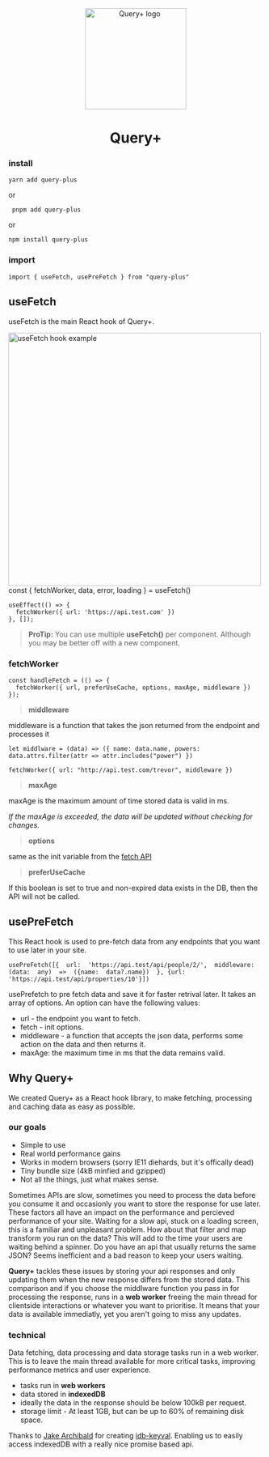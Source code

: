 


<div align="center"><img src="https://user-images.githubusercontent.com/20704726/176831638-a5c27908-365e-4edc-aac8-c7073fc18dfb.png" width="200" alt="Query+ logo"/>  <h1>Query+</h1></div> 





### install

    yarn add query-plus
or
   

     pnpm add query-plus

or

    npm install query-plus

  
### import

    import { useFetch, usePreFetch } from "query-plus"

##  useFetch

 
useFetch is the main React hook of Query+.
<div>
  <img src="https://repository-images.githubusercontent.com/505699390/e7071961-16bf-4dc2-b31e-f72eca2940a5" alt="useFetch hook example" width="500" />
</div>
    const { fetchWorker, data, error, loading } = useFetch()
    
    useEffect(() => {
      fetchWorker({ url: 'https://api.test.com' })
    }, []);

  

>  **ProTip:** You can use multiple **useFetch()** per component. Although you may be better off with a new component.

  

  

###  fetchWorker

  

    const handleFetch = (() => {
      fetchWorker({ url, preferUseCache, options, maxAge, middleware })
    });

  

>  **middleware**

  

middleware is a function that takes the json returned from the endpoint and processes it

  

    let middlware = (data) => ({ name: data.name, powers: data.attrs.filter(attr => attr.includes("power") })
    
    fetchWorker({ url: "http://api.test.com/trevor", middleware })

  

>  **maxAge**

  

maxAge is the maximum amount of time stored data is valid in ms.

*If the maxAge is exceeded, the data will be updated without checking for changes.*

  

>  **options**

  

same as the init variable from the [fetch API](https://developer.mozilla.org/en-US/docs/Web/API/fetch)

 
>  **preferUseCache**

  

If this boolean is set to true and non-expired data exists in the DB, then the API will not be called.
 
 ##  usePreFetch
  This React hook is used to pre-fetch data from any endpoints that you want to use later in your site.

    usePreFetch([{  url:  'https://api.test/api/people/2/',  middleware:  (data:  any)  =>  ({name:  data?.name})  }, {url: 'https://api.test/api/properties/10'}])
usePrefetch to pre fetch data and save it for faster retrival later. It takes an  array of options. An option can have the following values:

 - url - the endpoint you want to fetch.
 - fetch - init options.
 - middleware - a function that accepts the json data, performs some action on the data and then returns it.
 - maxAge: the maximum time in ms that the data remains valid.
  
## Why Query+
We created Query+ as a React hook library, to make fetching, processing and caching data as easy as possible. 
### our goals

 - Simple to use
 - Real world performance gains
 - Works in modern browsers (sorry IE11 diehards, but it's offically dead)
 - Tiny bundle size (4kB minfied and gzipped)
 - Not all the things, just what makes sense.
 

Sometimes APIs are slow, sometimes you need to process the data before you consume it and occasionly you want to store the response for use later. These factors all have an impact on the performance and percieved performance of your site. Waiting for a slow api, stuck on a loading screen, this is a familiar and unpleasant problem. How about that filter and map transform you run on the data? This will add to the time your users are waiting behind a spinner. Do you have an api that usually returns the same JSON? Seems inefficient and a bad reason to keep your users waiting.

**Query+** tackles these issues by storing your api responses and only updating them when the new response differs from the stored data. This comparison and if you choose the middlware function you pass in for processing the response, runs in a **web worker** freeing the main thread for clientside interactions or whatever you want to prioritise. It means that your data is available immediatly, yet you aren't going to miss any updates.


   ### technical
 Data fetching, data processing and data storage tasks run in a web worker. This is to leave the main thread available for more critical tasks, improving performance metrics and user experience.
 - tasks run in **web workers**
 - data stored in **indexedDB**
 - ideally the data in the response should be below 100kB per request. 
 - storage limit - At least 1GB, but can be up to 60% of remaining disk space.






Thanks to [Jake Archibald](https://github.com/jakearchibald) for creating [idb-keyval](https://github.com/jakearchibald/idb). Enabling us to easily access indexedDB with a really nice promise based api.
